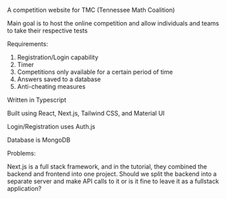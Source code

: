 A competition website for TMC (Tennessee Math Coalition)

Main goal is to host the online competition and allow individuals and teams to take their respective tests

Requirements:
1. Registration/Login capability
2. Timer
3. Competitions only available for a certain period of time
4. Answers saved to a database
5. Anti-cheating measures

Written in Typescript

Built using React, Next.js, Tailwind CSS, and Material UI

Login/Registration uses Auth.js

Database is MongoDB

Problems:

Next.js is a full stack framework, and in the tutorial, they combined the backend and frontend into one project. Should we split the backend into a separate server and make API calls to it or is it fine to leave it as a fullstack application?